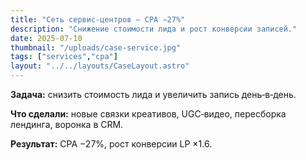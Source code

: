 ```yaml
---
title: "Сеть сервис‑центров — CPA −27%"
description: "Снижение стоимости лида и рост конверсии записей."
date: 2025-07-10
thumbnail: "/uploads/case-service.jpg"
tags: ["services","cpa"]
layout: "../../layouts/CaseLayout.astro"
---
```


**Задача:** снизить стоимость лида и увеличить запись день‑в‑день.

**Что сделали:** новые связки креативов, UGC‑видео, пересборка лендинга, воронка в CRM.

**Результат:** CPA −27%, рост конверсии LP ×1.6.

